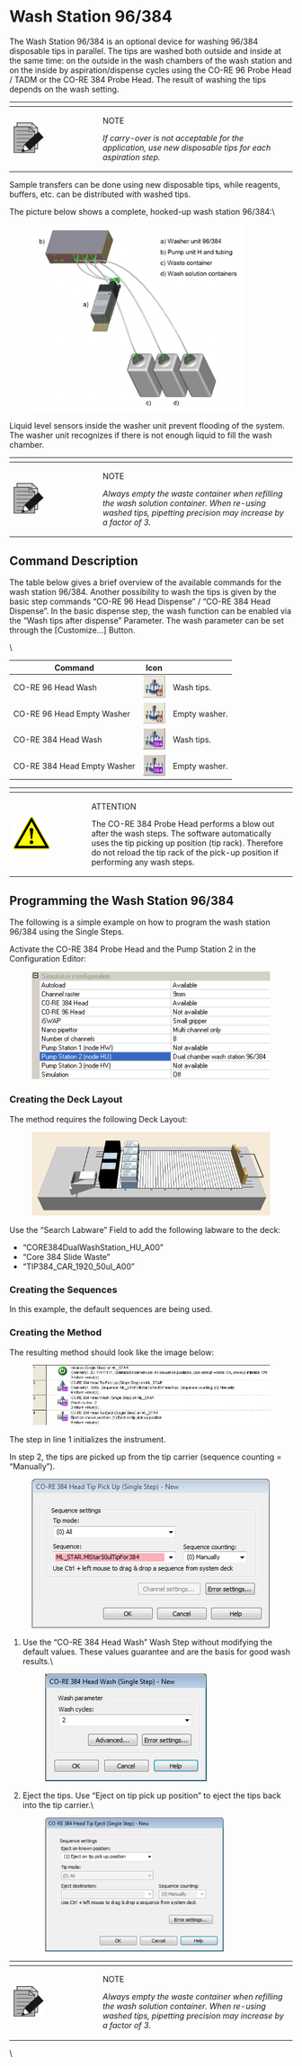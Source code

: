 # Wash Station 96/384‌

The Wash Station 96/384 is an optional device for washing 96/384 disposable tips in parallel. The tips are washed both outside and inside at the same time: on the outside in the wash chambers of the wash station and on the inside by aspiration/dispense cycles using the CO-RE 96 Probe Head / TADM or the CO-RE 384 Probe Head. The result of washing the tips depends on the wash setting.

<table data-header-hidden><thead><tr><th width="145"></th><th></th></tr></thead><tbody><tr><td><img src="../../.gitbook/assets/image (10) (1) (1) (1) (1) (1) (1) (1) (1).png" alt="" data-size="original"></td><td><p>NOTE</p><p><em>If carry-over is not acceptable for the application, use new disposable tips for each aspiration step.</em></p></td></tr></tbody></table>



Sample transfers can be done using new disposable tips, while reagents, buffers, etc. can be distributed with washed tips.

The picture below shows a complete, hooked-up wash station 96/384:\


<figure><img src="../../.gitbook/assets/image (95) (1).png" alt="" width="375"><figcaption></figcaption></figure>

Liquid level sensors inside the washer unit prevent flooding of the system. The washer unit recognizes if there is not enough liquid to fill the wash chamber.

<table data-header-hidden><thead><tr><th width="145"></th><th></th></tr></thead><tbody><tr><td><img src="../../.gitbook/assets/image (10) (1) (1) (1) (1) (1) (1) (1) (1).png" alt="" data-size="original"></td><td><p>NOTE</p><p><em>Always empty the waste container when refilling the wash solution container. When re-using washed tips, pipetting precision may increase by a factor of 3.</em></p></td></tr></tbody></table>



## Command Description

The table below gives a brief overview of the available commands for the wash station 96/384. Another possibility to wash the tips is given by the basic step commands “CO-RE 96 Head Dispense” / “CO-RE 384 Head Dispense”. In the basic dispense step, the wash function can be enabled via the “Wash tips after dispense” Parameter. The wash parameter can be set through the \[Customize…] Button.

\


| Command                     | Icon                                                                             |               |
| --------------------------- | -------------------------------------------------------------------------------- | ------------- |
| CO-RE 96 Head Wash          | <img src="../../.gitbook/assets/image (96) (1).png" alt="" data-size="original"> | Wash tips.    |
| CO-RE 96 Head Empty Washer  | <img src="../../.gitbook/assets/image (97) (1).png" alt="" data-size="original"> | Empty washer. |
| CO-RE 384 Head Wash         | <img src="../../.gitbook/assets/image (98) (1).png" alt="" data-size="original"> | Wash tips.    |
| CO-RE 384 Head Empty Washer | <img src="../../.gitbook/assets/image (99) (1).png" alt="" data-size="original"> | Empty washer. |



<table data-header-hidden><thead><tr><th width="125"></th><th></th></tr></thead><tbody><tr><td><img src="../../.gitbook/assets/image (9) (1) (1) (1) (1) (1) (1) (1) (1).png" alt="" data-size="original"></td><td><p>ATTENTION</p><p>The CO-RE 384 Probe Head performs a blow out after the wash steps. The software automatically uses the tip picking up position (tip rack). Therefore do not reload the tip rack of the pick-up position if performing any wash steps.</p></td></tr></tbody></table>



## Programming the Wash Station 96/384

The following is a simple example on how to program the wash station 96/384 using the Single Steps.

Activate the CO-RE 384 Probe Head and the Pump Station 2 in the Configuration Editor:

<figure><img src="../../.gitbook/assets/image (100) (1).png" alt=""><figcaption></figcaption></figure>

### Creating the Deck Layout

The method requires the following Deck Layout:

<figure><img src="../../.gitbook/assets/image (101) (1).png" alt=""><figcaption></figcaption></figure>

Use the “Search Labware” Field to add the following labware to the deck:

* “CORE384DualWashStation\_HU\_A00”
* “Core 384 Slide Waste”
* “TIP384\_CAR\_1920\_50ul\_A00”



### Creating the Sequences

In this example, the default sequences are being used.



### Creating the Method

The resulting method should look like the image below:

<figure><img src="../../.gitbook/assets/image (103) (1).png" alt=""><figcaption></figcaption></figure>

The step in line 1 initializes the instrument.

In step 2, the tips are picked up from the tip carrier (sequence counting = “Manually”).

<figure><img src="../../.gitbook/assets/image (104) (1).png" alt=""><figcaption></figcaption></figure>

1.  Use the “CO-RE 384 Head Wash” Wash Step without modifying the default values. These values guarantee and are the basis for good wash results.\


    <figure><img src="../../.gitbook/assets/image (105) (1).png" alt=""><figcaption></figcaption></figure>
2.  Eject the tips. Use “Eject on tip pick up position” to eject the tips back into the tip carrier.\


    <figure><img src="../../.gitbook/assets/image (106) (1).png" alt="" width="317"><figcaption></figcaption></figure>

<table data-header-hidden><thead><tr><th width="145"></th><th></th></tr></thead><tbody><tr><td><img src="../../.gitbook/assets/image (10) (1) (1) (1) (1) (1) (1) (1) (1).png" alt="" data-size="original"></td><td><p>NOTE</p><p><em>Always empty the waste container when refilling the wash solution container. When re-using washed tips, pipetting precision may increase by a factor of 3.</em></p></td></tr></tbody></table>

\
